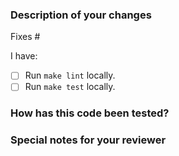 
### Description of your changes

<!--

Briefly describe what this pull request does. We love pull requests that have a clear purpose. If yours fix an issue,
please uncomment the below line to indicate which issue your PR fixes, for example
"Fixes #500":

-->

Fixes #

I have:

- [ ] Run `make lint` locally.
- [ ] Run `make test` locally.

### How has this code been tested?

<!--
Before reviewers can be confident in the correctness of this pull request, it needs to tested and shown to be correct.
Briefly describe the testing that has already been done or which is planned for this change.
-->


### Special notes for your reviewer

<!--

Be sure to direct your reviewers' attention to anything that needs special consideration.

-->
